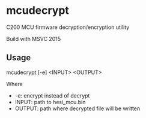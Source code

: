 # mcudecrypt
C200 MCU firmware decryption/encryption utility

Build with MSVC 2015

## Usage
mcudecrypt [-e] \<INPUT\> \<OUTPUT\>

Where
* -e: encrypt instead of decrypt
* INPUT: path to hesi_mcu.bin
* OUTPUT: path where decrypted file will be written
